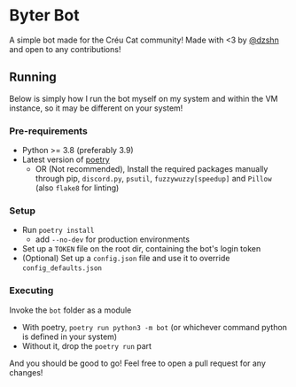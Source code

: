 # Byter Bot
A simple bot made for the Créu Cat community! Made with <3 by [@dzshn](https://dzshn.xyz) and open to any contributions!

## Running
Below is simply how I run the bot myself on my system and within the VM instance, so it may be different on your system!

### Pre-requirements

* Python >= 3.8 (preferably 3.9)
* Latest version of [poetry](https://python-poetry.org/)
  * OR (Not recommended), Install the required packages manually through pip, `discord.py`, `psutil`, `fuzzywuzzy[speedup]` and `Pillow` (also `flake8` for linting)

### Setup

* Run `poetry install`
  * add `--no-dev` for production environments
* Set up a `TOKEN` file on the root dir, containing the bot's login token
* (Optional) Set up a `config.json` file and use it to override `config_defaults.json`

### Executing

Invoke the `bot` folder as a module
* With poetry, `poetry run python3 -m bot` (or whichever command python is defined in your system)
* Without it, drop the `poetry run` part

And you should be good to go! Feel free to open a pull request for any changes!
